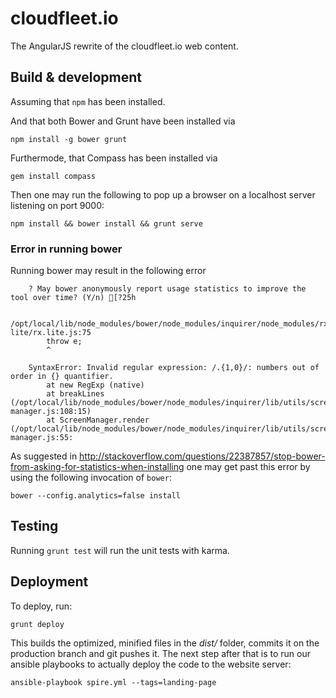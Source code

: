 # cloudfleet.io

The AngularJS rewrite of the cloudfleet.io web content.

## Build & development

Assuming that `npm` has been installed.

And that both Bower and Grunt have been installed via
```
npm install -g bower grunt
```

Furthermode, that Compass has been installed via
```
gem install compass
```

Then one may run the following to pop up a browser on a localhost server
listening on port 9000:

```
npm install && bower install && grunt serve
```

### Error in running bower

Running bower may result in the following error

```
    ? May bower anonymously report usage statistics to improve the tool over time? (Y/n) [?25h

    /opt/local/lib/node_modules/bower/node_modules/inquirer/node_modules/rx-lite/rx.lite.js:75
        throw e;
        ^

    SyntaxError: Invalid regular expression: /.{1,0}/: numbers out of order in {} quantifier.
        at new RegExp (native)
        at breakLines (/opt/local/lib/node_modules/bower/node_modules/inquirer/lib/utils/screen-manager.js:108:15)
        at ScreenManager.render (/opt/local/lib/node_modules/bower/node_modules/inquirer/lib/utils/screen-manager.js:55:
```

As suggested in <http://stackoverflow.com/questions/22387857/stop-bower-from-asking-for-statistics-when-installing> one may get past this error by using the following invocation of ```bower```:

```
bower --config.analytics=false install
```

## Testing

Running `grunt test` will run the unit tests with karma.

## Deployment

To deploy, run:
```
grunt deploy
```
This builds the optimized, minified files in the *dist/* folder, commits it on
the production branch and git pushes it. The next step after that is to run
our ansible playbooks to actually deploy the code to the website server:
```
ansible-playbook spire.yml --tags=landing-page
```
